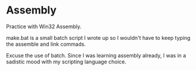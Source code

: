 # Assembly
Practice with Win32 Assembly.

make.bat is a small batch script I wrote up so I wouldn't have to keep typing the assemble and link commads.

Excuse the use of batch. Since I was learning assembly already, I was in a sadistic mood with my scripting language choice.
